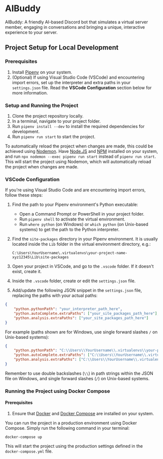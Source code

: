 # AIBuddy

AIBuddy: A friendly AI-based Discord bot that simulates a virtual server member, engaging in conversations and bringing a unique, interactive experience to your server.

## Project Setup for Local Development

### Prerequisites

1. Install [Pipenv](https://pipenv.pypa.io/en/latest/installation/) on your system.
2. (Optional) If using Visual Studio Code (VSCode) and encountering import errors, set up the interpreter and extra paths in your `settings.json` file. Read the **VSCode Configuration** section below for more information.

### Setup and Running the Project

1. Clone the project repository locally.
2. In a terminal, navigate to your project folder.
3. Run `pipenv install --dev` to install the required dependencies for development.
4. Run `pipenv run start` to start the project.

To automatically reload the project when changes are made, this could be achieved using [Nodemon](https://nodemon.io/). Have [Node.JS](https://nodejs.org/en/) and [NPM](https://www.npmjs.com/)
installed on your system, and run `npx nodemon --exec pipenv run start` instead of `pipenv run start`. This will start the project using Nodemon, which will automatically reload the project when changes are made.

### VSCode Configuration

If you're using Visual Studio Code and are encountering import errors, follow these steps:

1. Find the path to your Pipenv environment's Python executable:

    - Open a Command Prompt or PowerShell in your project folder.
    - Run `pipenv shell` to activate the virtual environment.
    - Run `where python` (on Windows) or `which python` (on Unix-based systems) to get the path to the Python interpreter.

2. Find the `site-packages` directory in your Pipenv environment. It is usually located inside the `Lib` folder in the virtual environment directory, e.g.:

    ```
    C:\Users\YourUsername\.virtualenvs\your-project-name-xyz12345\Lib\site-packages
    ```

3. Open your project in VSCode, and go to the `.vscode` folder. If it doesn't exist, create it.
4. Inside the `.vscode` folder, create or edit the `settings.json` file.
5. Add/update the following JSON snippet in the `settings.json` file, replacing the paths with your actual paths:

```json
{
	"python.pythonPath": "your_interpreter_path_here",
	"python.autoComplete.extraPaths": ["your_site_packages_path_here"],
	"python.analysis.extraPaths": ["your_site_packages_path_here"]
}
```

For example (paths shown are for Windows, use single forward slashes `/` on Unix-based systems):

```json
{
	"python.pythonPath": "C:\\Users\\YourUsername\\.virtualenvs\\your-project-name-xyz12345\\Scripts\\python.exe",
	"python.autoComplete.extraPaths": ["C:\\Users\\YourUsername\\.virtualenvs\\your-project-name-xyz12345\\Lib\\site-packages"],
	"python.analysis.extraPaths": ["C:\\Users\\YourUsername\\.virtualenvs\\your-project-name-xyz12345\\Lib\\site-packages"]
}
```

Remember to use double backslashes (`\\`) in path strings within the JSON file on Windows, and single forward slashes (`/`) on Unix-based systems.

### Running the Project using Docker Compose

#### Prerequisites

1. Ensure that [Docker](https://docs.docker.com/get-docker/) and [Docker Compose](https://docs.docker.com/compose/install/) are installed on your system.

You can run the project in a production environment using Docker Compose. Simply run the following command in your terminal:

```
docker-compose up
```

This will start the project using the production settings defined in the `docker-compose.yml` file.

